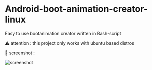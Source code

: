 # Android-boot-animation-creator-linux
Easy to use bootanimation creator written in Bash-script

⚠️ attention :   this project only works with ubuntu based distros



📸 screenshot :


![screenshot](https://user-images.githubusercontent.com/91899799/135888535-bb83b54a-9ee6-4b44-b5a5-29b8bc81a0d3.png)
